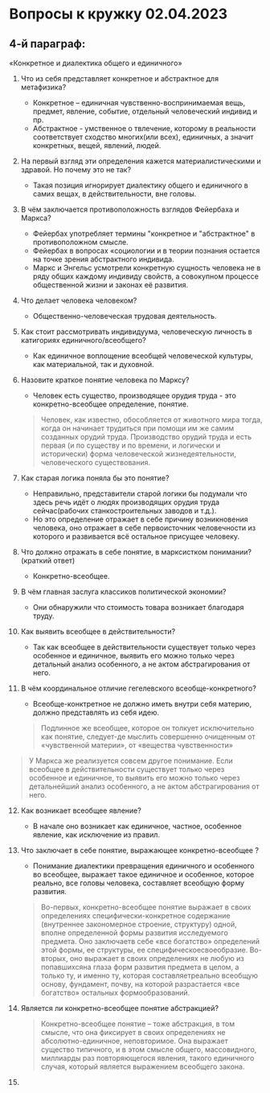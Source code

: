 # Вопросы к кружку 02.04.2023

## 4-й параграф:
«Конкретное и диалектика общего и единичного»

1. Что из себя представляет конкретное и абстрактное для метафизика?
    - Конкретное – единичная чувственно-воспринимаемая вещь, предмет, явление, событие, отдельный человеческий индивид и пр. 
    - Абстрактное - умственное о твлечение, которому в реальности соответствует сходство многих(или всех), единичных, а значит конкретных, вещей, явлений, людей.

2. На первый взгляд эти определения кажется материалистическими и здравой. Но почему это не так?
    -  Такая позиция игнорирует диалектику общего и единичного в самих вещах, в действительности, вне головы.

3. В чём заключается противоположность взглядов Фейербаха и Маркса?
    - Фейербах употребляет термины "конкретное и "абстрактное" в противоположном смысле.
    - Фейербах в вопросах «социологии и в теории познания остается на точке зрения абстрактного индивида.
    - Маркс и Энгельс усмотрели конкретную сущность человека не в ряду общих каждому индивиду свойств, а совокупном процессе общественной жизни и законах её развития.

4. Что делает человека человеком?
    - Общественно-человеческая трудовая деятельность.

5. Как стоит рассмотривать индивидуума, человеческую личность в катигориях единичного/всеобщего?
    - Как единичное воплощение всеобщей человеческой культуры, как материальной, так и духовной.

6. Назовите краткое понятие человека по Марксу?
     - Человек есть существо, производящее орудия труда - это конкретно-всеобщее определение, понятие.

    >Человек, как известно, обособляется от животного мира тогда, когда он начинает трудиться при помощи им же самим созданных орудий труда. Производство орудий труда и есть первая (и по существу и по времени, и логически и исторически) форма человеческой жизнедеятельности, человеческого существования.

7. Как старая логика поняла бы это понятие?
    - Неправильно, представители старой логики бы подумали что здесь речь идёт о людях производящих орудия труда сейчас(рабочих станкостроительных заводов и т.д.).
    - Но это определение отражает в себе причину возникновения человека, оно отражает в себе первоисточник человечности из которого и развивается всё остальное присущее человеку.

8. Что должно отражать в себе понятие, в марксистком понимании?(краткий ответ)
    - Конкретно-всеобщее.

9. В чём главная заслуга классиков политической экономии?
    - Они обнаружили что стоимость товара возникает благодаря труду.

10. Как выявить всеобщее в действительности?
    - Так как всеобщее в действительности существует только через особенное и единичное, выявить его можно только через детальный анализ особенного, а не актом абстрагирования от него.

11. В чём координальное отличие гегелевского всеобще-конкретного?
    - Всеобще-конктретное не должно иметь внутри себя материю, должно представлять из себя идею.
    > Подлинное же всеобщее, которое он толкует исключительно как понятие, следует-де мыслить совершенно очищенным от «чувственной материи», от «вещества чувственности»

> У Маркса же реализуется совсем другое понимание. Если всеобщее в действительности существует только через особенное и единичное, то выявить его можно только через детальнейший анализ особенного, а не актом абстрагирования от него.

12. Как возникает всеобщее явление?
    - В начале оно возникает как единичное, частное, особенное явление, как исключение из правил.

13. Что заключает в себе понятие, выражающее конкретно-всеобщее ?
    - Понимание диалектики превращения единичного и особенного во всеобщее, выражает такое единичное и особенное, которое реально, все головы человека, составляет всеобщую форму развития.

    >Во-первых, конкретно-всеобщее понятие выражает в своих определениях специфически-конкретное содержание (внутреннее закономерное строение, структуру) одной, вполне определенной формы развития исследуемого предмета. Оно заключаетв себе «все богатство» определений этой формы, ее структуры, ее специфическоесвоеобразие. Во-вторых, оно выражает в своих определениях не любую из попавшихсяна глаза форм развития предмета в целом, а только ту, и именно ту, которая составляетреально всеобщую основу, фундамент, почву, на которой разрастается «все богатство» остальных формообразований.

14. Является ли конкретно-всеобщее понятие абстракцией?

    >Конкретно-всеобщее понятие – тоже абстракция, в том смысле, что она фиксирует в своих определениях не абсолютно-единичное, неповторимое. Она выражает существо типичного, и в этом смысле общего, массовидного, миллиарды раз повторяющегося явления, такого единичного случая, который является выражением всеобщего закона.

15. 